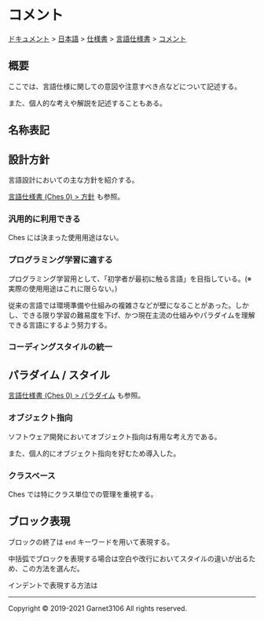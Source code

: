 # コメント

[ドキュメント](../../../../index.md) > [日本語](../../../index.md) > [仕様書](../../index.md) > [言語仕様書](../index.md) > [コメント](./index.md)

## 概要

ここでは、言語仕様に関しての意図や注意すべき点などについて記述する。

また、個人的な考えや解説を記述することもある。

## 名称表記



## 設計方針

言語設計においての主な方針を紹介する。

[言語仕様書 (Ches 0) > 方針](../../index.md) も参照。

### 汎用的に利用できる

Ches には決まった使用用途はない。

### プログラミング学習に適する

プログラミング学習用として、「初学者が最初に触る言語」を目指している。(※ 実際の使用用途はこれに限らない。)

従来の言語では環境準備や仕組みの複雑さなどが壁になることがあった。しかし、できる限り学習の難易度を下げ、かつ現在主流の仕組みやパラダイムを理解できる言語にするよう努力する。

### コーディングスタイルの統一

## パラダイム / スタイル

[言語仕様書 (Ches 0) > パラダイム](../../index.md) も参照。

### オブジェクト指向

ソフトウェア開発においてオブジェクト指向は有用な考え方である。

また、個人的にオブジェクト指向を好むため導入した。

### クラスベース

Ches では特にクラス単位での管理を重視する。

## ブロック表現

ブロックの終了は `end` キーワードを用いて表現する。

中括弧でブロックを表現する場合は空白や改行においてスタイルの違いが出るため、この方法を選んだ。

インデントで表現する方法は

---

Copyright © 2019-2021 Garnet3106 All rights reserved.

